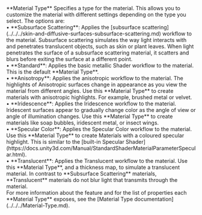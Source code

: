 <tr>
<td>**Material Type**</td>
<td>Specifies a type for the material. This allows you to customize the material with different settings depending on the type you select. The options are:<br/>&#8226; **Subsurface Scattering**: Applies the [subsurface scattering](../../../skin-and-diffusive-surfaces-subsurface-scattering.md) workflow to the material. Subsurface scattering simulates the way light interacts with and penetrates translucent objects, such as skin or plant leaves. When light penetrates the surface of a subsurface scattering material, it scatters and blurs before exiting the surface at a different point.<br/>&#8226; **Standard**: Applies the basic metallic Shader workflow to the material. This is the default **Material Type**.<br/>&#8226; **Anisotropy**: Applies the anisotropic workflow to the material. The highlights of Anisotropic surfaces change in appearance as you view the material from different angles. Use this **Material Type** to create materials with anisotropic highlights. For example, brushed metal or velvet.<br/>&#8226; **Iridescence**: Applies the Iridescence workflow to the material. Iridescent surfaces appear to gradually change color as the angle of view or angle of illumination changes. Use this **Material Type** to create materials like soap bubbles, iridescent metal, or insect wings.<br/>&#8226; **Specular Color**: Applies the Specular Color workflow to the material. Use this **Material Type** to create Materials with a coloured specular highlight. This is similar to the [built-in Specular Shader](https://docs.unity3d.com/Manual/StandardShaderMaterialParameterSpecular.html).<br/>&#8226; **Translucent**: Applies the Translucent workflow to the material. Use this **Material Type**, and a thickness map, to simulate a translucent material. In contrast to **Subsurface Scattering** materials, **Translucent** materials do not blur light that transmits through the material.<br/>For more information about the feature and for the list of properties each **Material Type** exposes, see the [Material Type documentation](../../../Material-Type.md).  </td>
</tr>
